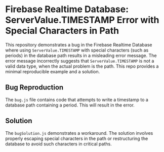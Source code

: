 # Firebase Realtime Database: ServerValue.TIMESTAMP Error with Special Characters in Path

This repository demonstrates a bug in the Firebase Realtime Database where using `ServerValue.TIMESTAMP` with special characters (such as periods) in the database path results in a misleading error message.  The error message incorrectly suggests that `ServerValue.TIMESTAMP` is not a valid data type, when the actual problem is the path.  This repo provides a minimal reproducible example and a solution.

## Bug Reproduction

The `bug.js` file contains code that attempts to write a timestamp to a database path containing a period.  This will result in the error. 

## Solution

The `bugSolution.js` demonstrates a workaround.  The solution involves properly escaping special characters in the path or restructuring the database to avoid such characters in critical paths.
